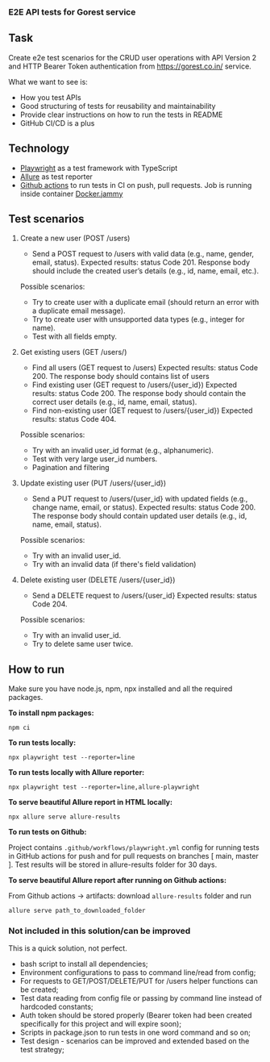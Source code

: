 ### E2E API tests for Gorest service

## Task
Create e2e test scenarios for the CRUD user operations with API Version 2 and HTTP Bearer Token authentication from https://gorest.co.in/ service.

What we want to see is:
- How you test APIs
- Good structuring of tests for reusability and maintainability
- Provide clear instructions on how to run the tests in README
- GitHub CI/CD is a plus

## Technology
- [Playwright](https://github.com/microsoft/playwright) as a test framework with TypeScript
- [Allure](https://allurereport.org/docs/playwright/) as test reporter 
- [Github actions](https://playwright.dev/docs/ci-intro) to run tests in CI on push, pull requests. Job is running inside container [Docker.jammy](https://github.com/microsoft/playwright/blob/main/utils/docker/Dockerfile.jammy)

## Test scenarios
1. Create a new user (POST /users)
    - Send a POST request to /users with valid data (e.g., name, gender, email, status).
    Expected results: status Code 201. Response body should include the created user’s details (e.g., id, name, email, etc.). 

    Possible scenarios:
    - Try to create user with a duplicate email (should return an error with a duplicate email message).
    - Try to create user with unsupported data types (e.g., integer for name).
    - Test with all fields empty.
2. Get existing users (GET /users/)
    - Find all users (GET request to /users)
    Expected results: status Code 200. The response body should contains list of users
    - Find existing user (GET request to /users/{user_id})
    Expected results: status Code 200. The response body should contain the correct user details (e.g., id, name, email, status).
    - Find non-existing user (GET request to /users/{user_id})
    Expected results: status Code 404.

    Possible scenarios:
    - Try with an invalid user_id format (e.g., alphanumeric).
    - Test with very large user_id numbers.
    - Pagination and filtering
3. Update existing user (PUT /users/{user_id})
    - Send a PUT request to /users/{user_id} with updated fields (e.g., change name, email, or status).
    Expected results: status Code 200. The response body should contain updated user details (e.g., id, name, email, status).

    Possible scenarios:
    - Try with an invalid user_id.
    - Try with an invalid data (if there's field validation)
4. Delete existing user (DELETE /users/{user_id})
    - Send a DELETE request to /users/{user_id} 
    Expected results: status Code 204. 

    Possible scenarios:
    - Try with an invalid user_id.
    - Try to delete same user twice.

## How to run
Make sure you have node.js, npm, npx installed and all the required packages. 

**To install npm packages:**

```npm ci```

**To run tests locally:**

```npx playwright test --reporter=line ```

**To run tests locally with Allure reporter:**

```npx playwright test --reporter=line,allure-playwright ```

**To serve beautiful Allure report in HTML locally:**

```npx allure serve allure-results```

**To run tests on Github:**

Project contains `.github/workflows/playwright.yml` config for running tests in GitHub actions for push and for pull requests on branches [ main, master ]. Test results will be stored in allure-results folder for 30 days. 

**To serve beautiful Allure report after running on Github actions:**

From Github actions -> artifacts:  download `allure-results` folder and run 

```allure serve path_to_downloaded_folder```

### Not included in this solution/can be improved
This is a quick solution, not perfect.
- bash script to install all dependencies; 
- Environment configurations to pass to command line/read from config;
- For requests to GET/POST/DELETE/PUT for /users helper functions can be created; 
- Test data reading from config file or passing by command line instead of hardcoded constants; 
- Auth token should be stored properly (Bearer token had been created specifically for this project and will expire soon); 
- Scripts in package.json to run tests in one word command and so on;
- Test design - scenarios can be improved and extended based on the test strategy;